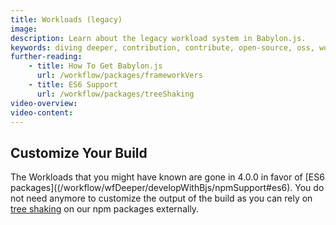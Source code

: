 ```yaml
---
title: Workloads (legacy)
image:
description: Learn about the legacy workload system in Babylon.js.
keywords: diving deeper, contribution, contribute, open-source, oss, workloads
further-reading:
    - title: How To Get Babylon.js
      url: /workflow/packages/frameworkVers
    - title: ES6 Support
      url: /workflow/packages/treeShaking
video-overview:
video-content:
---
```


## Customize Your Build

The Workloads that you might have known are gone in 4.0.0 in favor of [ES6 packages]((/workflow/wfDeeper/developWithBjs/npmSupport#es6). You do not need anymore to customize the output of the build as you can rely on [tree shaking](https://webpack.js.org/guides/tree-shaking/) on our npm packages externally.
